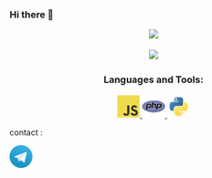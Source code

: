 ### Hi there 👋


<p align="center">
  <a href="https:feds.lol/r6">
    <img src="https://lanyard.cnrad.dev/api/543370403863855114"/>
</a><br><br>
  <a href="https://github.com/spo1l">
<img src="https://github-readme-stats.vercel.app/api?username=spo1l&show_icons=true&theme=dark">
</a>
</p>
</p>

<h3 align="center">Languages and Tools:</h3>
<p align="center"> <a href="https://developer.mozilla.org/en-US/docs/Web/JavaScript" target="_blank" rel="noreferrer"> <img src="https://raw.githubusercontent.com/devicons/devicon/master/icons/javascript/javascript-original.svg" alt="javascript" width="40" height="40"/> </a> <a href="https://www.php.net" target="_blank" rel="noreferrer"> <img src="https://raw.githubusercontent.com/devicons/devicon/master/icons/php/php-original.svg" alt="php" width="40" height="40"/> </a> <a href="https://www.python.org" target="_blank" rel="noreferrer"> <img src="https://raw.githubusercontent.com/devicons/devicon/master/icons/python/python-original.svg" alt="python" width="40" height="40"/> </a> </p>

contact :

<p align="left">
 <a href="https://t.me/egirldestroyer">
   <img src="https://raw.githubusercontent.com/github/explore/80688e429a7d4ef2fca1e82350fe8e3517d3494d/topics/telegram/telegram.png" width="40" heigt="40">
</a><br><br>

